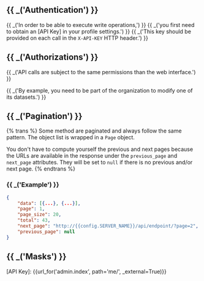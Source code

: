 ## {{ _('Authentication') }}

{{ _('In order to be able to execute write operations,') }}
{{ _('you first need to obtain an [API Key] in your profile settings.') }}
{{ _('This key should be provided on each call in the `X-API-KEY` HTTP header.') }}

## {{ _('Authorizations') }}

{{ _('API calls are subject to the same permissions than the web interface.') }}

{{ _('By example, you need to be part of the organization to modify one of its datasets.') }}

## {{ _('Pagination') }}

{% trans %}
Some method are paginated and always follow the same pattern.
The object list is wrapped in a `Page` object.

You don't have to compute yourself the previous and next pages
because the URLs are available in the response under the
`previous_page` and `next_page` attributes.
They will be set to `null` if there is no previous and/or next page.
{% endtrans %}

### {{ _('Example') }}

```json
{
    "data": [{...}, {...}],
    "page": 1,
    "page_size": 20,
    "total": 43,
    "next_page": "http://{{config.SERVER_NAME}}/api/endpoint/?page=2",
    "previous_page": null
}
```

## {{ _('Masks') }}



[API Key]: {{url_for('admin.index', path='me/', _external=True)}}
